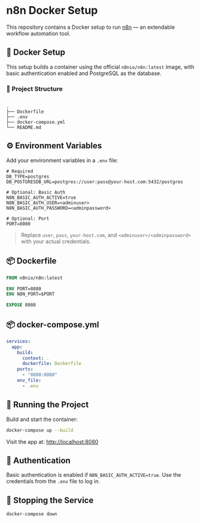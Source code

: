 # n8n Docker Setup

This repository contains a Docker setup to run [n8n](https://n8n.io/) — an extendable workflow automation tool.

## 🐳 Docker Setup

This setup builds a container using the official `n8nio/n8n:latest` image, with basic authentication enabled and PostgreSQL as the database.

### 📁 Project Structure

```

.
├── Dockerfile
├── .env
├── docker-compose.yml
└── README.md

````

## ⚙️ Environment Variables

Add your environment variables in a `.env` file:

```env
# Required
DB_TYPE=postgres
DB_POSTGRESDB_URL=postgres://user:pass@your-host.com:5432/postgres

# Optional: Basic Auth
N8N_BASIC_AUTH_ACTIVE=true
N8N_BASIC_AUTH_USER=<adminuser>
N8N_BASIC_AUTH_PASSWORD=<adminpassword>

# Optional: Port
PORT=8080
````

> Replace `user`, `pass`, `your-host.com`, and `<adminuser>/<adminpassword>` with your actual credentials.

## 📦 Dockerfile

```Dockerfile
FROM n8nio/n8n:latest

ENV PORT=8080
ENV N8N_PORT=$PORT

EXPOSE 8080
```

## 📦 docker-compose.yml

```yaml
services:
  app:
    build:
      context: .
      dockerfile: Dockerfile
    ports:
      - "8080:8080"
    env_file:
      - .env
```

## 🚀 Running the Project

Build and start the container:

```bash
docker-compose up --build
```

Visit the app at: [http://localhost:8080](http://localhost:8080)

## 🔐 Authentication

Basic authentication is enabled if `N8N_BASIC_AUTH_ACTIVE=true`. Use the credentials from the `.env` file to log in.

## 🧹 Stopping the Service

```bash
docker-compose down
```
